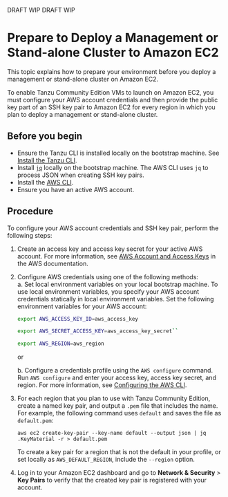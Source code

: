 DRAFT WIP DRAFT WIP

<!-- Taken from: https://github.com/vmware-tanzu-private/tkg-docs/tree/main/tkg-docs.vmware.com/aws -->
# Prepare to Deploy a Management or Stand-alone Cluster to Amazon EC2

This topic explains how to prepare your environment before you deploy a management or stand-alone cluster on Amazon EC2.

To enable Tanzu Community Edition VMs to launch on Amazon EC2, you must configure your AWS account credentials and then provide the public key part of an SSH key pair to Amazon EC2 for every region in which you plan to deploy a management or stand-alone cluster.

## Before you begin

- Ensure the Tanzu CLI is installed locally on the bootstrap machine. See [Install the Tanzu CLI](install-cli.md).
- Install [`jq`]( https://stedolan.github.io/jq/download/) locally on the bootstrap machine. The AWS CLI uses `jq` to process JSON when creating SSH key pairs. 
- Install the [AWS CLI]( https://docs.aws.amazon.com/cli/latest/userguide/install-cliv2.html).
- Ensure you have an active AWS account.


## Procedure 

To configure your AWS account credentials and SSH key pair, perform the following steps:

1. Create an access key and access key secret for your active AWS account. For more information, see
[AWS Account and Access Keys](https://docs.aws.amazon.com/powershell/latest/userguide/pstools-appendix-sign-up.html) in the AWS documentation. 

2. Configure AWS credentials using one of the following methods:  
    a. Set local environment variables on your local bootstrap machine. To use local environment variables, you specify your AWS account credentials statically in local environment variables. Set the following environment variables for your AWS account:

    ```sh
    export AWS_ACCESS_KEY_ID=aws_access_key

    export AWS_SECRET_ACCESS_KEY=aws_access_key_secret``

    export AWS_REGION=aws_region
    ```

    or

    b. Configure a credentials profile using the ``AWS configure`` command. Run ``AWS configure`` and enter your access key, access key secret, and region. For more information, see [Configuring the AWS CLI](https://docs.aws.amazon.com/cli/latest/userguide/cli-chap-configure.html).

3. For each region that you plan to use with Tanzu Community Edition, create a named key pair, and output a `.pem` file that includes the name. For example, the following command uses `default` and saves the file as `default.pem`:

   ```
   aws ec2 create-key-pair --key-name default --output json | jq .KeyMaterial -r > default.pem
   ```
   To create a key pair for a region that is not the default in your profile, or set locally as `AWS_DEFAULT_REGION`, include the `--region` option.

4. Log in to your Amazon EC2 dashboard and go to **Network & Security** > **Key Pairs** to verify that the created key pair is registered with your account.



